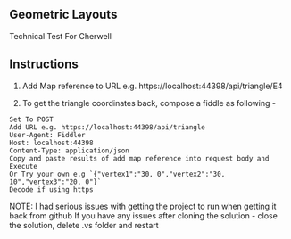 ## Geometric Layouts
Technical Test For Cherwell

## Instructions

1) Add Map reference to URL e.g. https://localhost:44398/api/triangle/E4

2) To get the triangle coordinates back, compose a fiddle as following -
```
Set To POST
Add URL e.g. https://localhost:44398/api/triangle
User-Agent: Fiddler
Host: localhost:44398
Content-Type: application/json
Copy and paste results of add map reference into request body and Execute
Or Try your own e.g `{"vertex1":"30, 0","vertex2":"30, 10","vertex3":"20, 0"}`
Decode if using https
```
NOTE:
I had serious issues with getting the project to run when getting it back from github
If you have any issues after cloning the solution -
close the solution, delete .vs folder and restart
 
